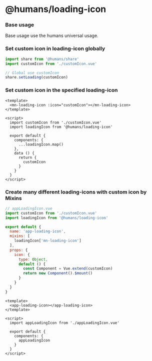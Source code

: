 # @humans/loading-icon

### Base usage

Base usage use the humans universal usage.

### Set custom icon in loading-icon globally

``` javascript
import share from '@humans/share'
import customIcon from './customIcon.vue'

// Global use customIcon
share.setLoading(customIcon)
```

### Set custom icon in the specified loading-icon

``` vue
<template>
  <mn-loading-icon :icon="customIcon"></mn-loading-icon>
</template>

<script>
  import customIcon from './customIcon.vue'
  import loadingIcon from '@humans/loading-icon'

  export default {
    components: {
      ...loadingIcon.map()
    },
    data () {
      return {
        customIcon
      }
    }
  }
</script>
```

### Create many different loading-icons with custom icon by Mixins

``` javascript
// appLoadingIcon.vue
import customIcon from './customIcon.vue'
import loadingIcon from '@humans/loading-icon'

export default {
  name: 'app-loading-icon',
  mixins: [
    loadingIcon['mn-loading-icon']
  ],
  props: {
    icon: {
      type: Object,
      default () {
        const Component = Vue.extend(customIcon)
        return new Component().$mount()
      }
    }
  }
}
```

``` vue
<template>
  <app-loading-icon></app-loading-icon>
</template>

<script>
  import appLoadingIcon from './appLoadingIcon.vue'

  export default {
    components: {
      appLoadingIcon
    }
  }
</script>
```
